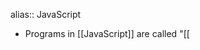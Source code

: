 alias:: JavaScript

- Programs in [[JavaScript]] are called "[[<script>]]s", they can be written directly in webpages and almost all modern web browsers can execute them. All that is required to run [[JavaScript]] code is a JavaScript Engine, which is V8 in Chrome/Opera/Edge and Spidermonkey in Firefox.
  
  In browsers, the “script” is parsed then compiled into machine code and executed. It is
  heavily optimized.
  
  It is a pretty “safe” language, as it doesn’t have low-level access. Still, its capabilities vary depending on the environment executing it, for browsers JS can manipulate the webpage, interact with web servers, get set cookies, remember “user data” etc. On servers (like in Node.js), it can do other things like File I/O etc.
  That said, JS on the browser has many limitations imposed to enforce security, such as not being
  able to see contents of another tab in the browser, no access to OS, strict
  browser managed access to peripherals, not being able to connect to other
  domains unless explicitly allowed by both domains, etc. These are not present
  in JS outside the scripts in webpages.
  
  Execution
  For browsers, any .html file that uses a <script> tag with inline js or external js file as
  source can execute a js file.
  For server-side, or locally, we can use node <filename.js> to execute it using Node.js.
  
  Browsers have " [[Developer tools]] " which present various developer friendly tools to inspect a page's script and behaviors.
- Semicolons are optional but a good practice, otherwise line break is considered the end of a statement (called implicit semicolon and the feature called [[automatic semicolon insertion]]).
  But a single line can have multiple statements with a semicolon.
  
  [[ASI]] is a bit more powerful and can understand if sometimes line breaks shouldn't be interpreted as semicolon/statement end
  For ex.:
  ```js
  alert(3 +
  1
  + 2);
  ```
  So it is recommended use semicolons everywhere except with expressions like these.
- Comments
  Same as everywhere else,
  ``//`` for single line
  ``/* */`` for multi
-
- use strict;
  Older JS standards (before ES5 in 2009) use now what's called the [[Old Mode]], but after it a non-breaking change was introduce called ``strict mode`` that complies with any new changes in the ECMA standard. This string at the top of a script or function enable strict mode. When applied globally, it is applied to the whole script, and for function it only enables it for the function. There's no way to disable it if enabled for a script.
  
  
  For ex.:
  ```js
  use strict;
  
  ```
  Recommended to enable it always.
  For console, when we need to use it we can just use 
  ```js
  use strict; (Shift + Enter)
  //...Rest of code
  
  //or if that doesn't work,
  'use strict'; (Shift + Enter)
  
  //or if that doesn't work either, this ugly hack works
  (function() {
    'use strict';
  
    // ...your code here...
  })()
  ```
- Variable
  Use ``let`` to declare a mutable variable
  ```js
  let x;
  //  or
  let y=2; //with assignment
  //or
  let x1="ay", yo=2; //multi declaration in single line
  //or
  let x2=2,
       y1= "yo";
  
  ```
  ``let`` prohibits redeclaration.
  
  Or ``var`` for the same, however var is an old way and declares variables quite differently.
  
  Variables can be named however as long as they aren't [[Reserved Words]], can use letters(unicode)/digits/'$'/'_' and mustn't begin with digits.
  
  [[Old Mode]] allows variable declaration without a let. This is why in console we can declare variables without using let.
  
  * Const
     Non-mutable variables can be declared with const.
    For ex.:
  ```js
  const X=2; //Immutable variable x
  const Y; //can be assigned later, but only once
  
  ```
  It is recommended to use all capitals for constants that are known prior to runtime, and normal camelCase for other variables.
- Data Types
  Dynamically typed, meaning variables do have types but they can change them at runtime.
  For ex.:
  
  ```js
  let x="Yo"; //string
  x=2;  //works, type is now int
  
  ```
  There are primitive types and then ``object`` and ``symbol``
  
  * [[Number]]
  
  * [[string]]
  
  * [[Boolean]]
  * [[null]]
  
  * [[undefined]]
  
  * [[Object]]
  
  * [[Symbol]]
-
- typeof
  An [[Operator]] . Returns the type of a value/variable in string.
  
  For ex.:
  ```js
  typeof 2 //"Integer"
  
  typeof null //"object"
  
  typeof Symbol("id") //"symbol"
  
  typeof alert //"Function"
  ```
  The typeof null is not "Object", this is a known error with typeof.
  [[Function]]s are not a type in JS, they belong to [[object]] but typeof returns "Function" for the sake of convenience.
  There's also the function variant of ``typeof(...)``, it's the same but uses a function instead.
- Interaction
  
  ``Alert``: Sends a message to the browser window and waits for the user to press "OK". Doesn't return anything.
  For ex.:
  ```js
  alert("yae");
  ```
  ``prompt``: Sends a message and presents an input field, along with an "OK" and "Cancel" button.
  If user presses Ok then returns a string with the inputted value (empty string if nothing entered). If uses presses cancel or Esc then null is returned.
  Syntax:
  ``result = prompt(title, [default]);``
  For ex.:
  ```js
  let x= prompt("yo ?"); //Then we cancel
  console.log(typeof x); //Prints "null"
  ```
  Also accepts an optional parameter, a default value to return if cancelled.
  ```js
  let x=prompt("Yo ?", 2); //cancel  
  console.log(x); //prints 2
  ```
  
  ``confirm``: Sends a message and waits for "Ok" or "Cancel", returns true on the former and false for the latter.
- [[Conversion]]
- [[Operator]]
- [[Comparison]]
- [[Conditional]]
- [[Loop]]
- [[Function]]
- [[Comments]]
- [[Console]]
- [[Testing]]
- [[Transpiler]]
- [[Polyfill]]